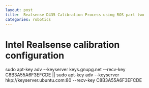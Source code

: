 ```yaml
---
layout: post
title:  Realsense D435 Calibration Process using ROS part two
categories: robotics
---
```

# Intel Realsense calibration configuration


sudo apt-key adv --keyserver keys.gnupg.net --recv-key C8B3A55A6F3EFCDE || sudo apt-key adv --keyserver hkp://keyserver.ubuntu.com:80 --recv-key C8B3A55A6F3EFCDE
